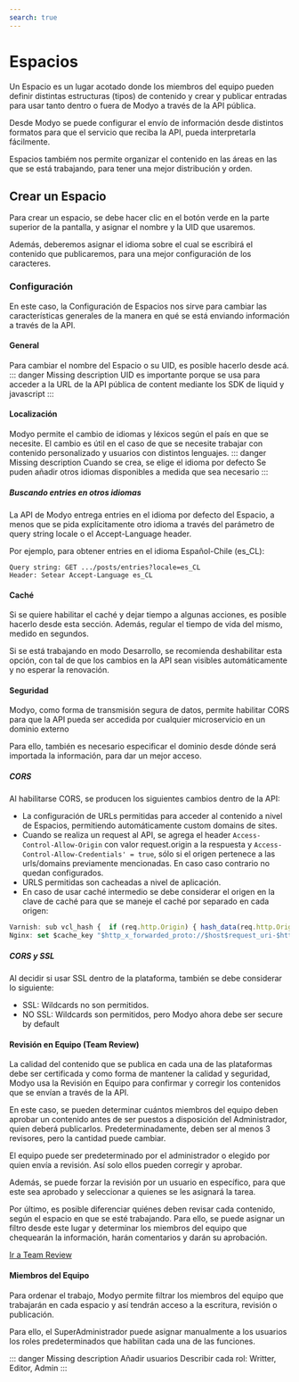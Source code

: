 ```yaml
---
search: true
---
```


# Espacios

Un Espacio es un lugar acotado donde los miembros del equipo pueden definir distintas estructuras (tipos) de contenido y crear y publicar entradas para usar tanto dentro o fuera de Modyo a través de la API pública.

Desde Modyo se puede configurar el envío de información desde distintos formatos para que el servicio que reciba la API, pueda interpretarla fácilmente.

Espacios tambiém nos permite organizar el contenido en las áreas en las que se está trabajando, para tener una mejor distribución y orden.

## Crear un Espacio

Para crear un espacio, se debe hacer clic en el botón verde en la parte superior de la pantalla, y asignar el nombre y la UID que usaremos.

Además, deberemos asignar el idioma sobre el cual se escribirá el contenido que publicaremos, para una mejor configuración de los caracteres.

### Configuración

En este caso, la Configuración de Espacios nos sirve para cambiar las características generales de la manera en qué se está enviando información a través de la API.

#### General

Para cambiar el nombre del Espacio o su UID, es posible hacerlo desde acá.
::: danger
Missing description
UID es importante porque se usa para acceder a la URL de la API pública de content mediante los SDK de liquid y javascript
:::

#### Localización

Modyo permite el cambio de idiomas y léxicos según el país en que se necesite. El cambio es útil en el caso de que se necesite trabajar con contenido personalizado y usuarios con distintos lenguajes.
::: danger
Missing description
Cuando se crea, se elige el idioma por defecto
Se puden añadir otros idiomas disponibles a medida que sea necesario
:::

##### Buscando entries en otros idiomas

La API de Modyo entrega entries en el idioma por defecto del Espacio, a menos que se pida explícitamente otro idioma a través del parámetro de query string locale o el Accept-Language header.

Por ejemplo, para obtener entries en el idioma Español-Chile (es_CL):

```plain
Query string: GET .../posts/entries?locale=es_CL
Header: Setear Accept-Language es_CL
```

#### Caché

Si se quiere habilitar el caché y dejar tiempo a algunas acciones, es posible hacerlo desde esta sección. Además, regular el tiempo de vida del mismo, medido en segundos.

Si se está trabajando en modo Desarrollo, se recomienda deshabilitar esta opción, con tal de que los cambios en la API sean visibles automáticamente y no esperar la renovación.

#### Seguridad

Modyo, como forma de transmisión segura de datos, permite habilitar CORS para que la API pueda ser accedida por cualquier microservicio en un dominio externo

Para ello, también es necesario especificar el dominio desde dónde será importada la información, para dar un mejor acceso.

##### CORS

Al habilitarse CORS, se producen los siguientes cambios dentro de la API:

- La configuración de URLs permitidas para acceder al contenido a nivel de Espacios, permitiendo automáticamente custom domains de sites.
- Cuando se realiza un request al API, se agrega el header ```Access-Control-Allow-Origin``` con valor request.origin a la respuesta y    ```Access-Control-Allow-Credentials' = true```, sólo si el origen pertenece a las urls/domains previamente mencionadas. En caso caso contrario no quedan configurados.
- URLS permitidas son cacheadas a nivel de aplicación.
- En caso de usar caché intermedio se debe considerar el origen en la clave de caché para que se maneje el caché por separado en cada origen:

```javascript
Varnish: sub vcl_hash {  if (req.http.Origin) { hash_data(req.http.Origin);  } }
Nginx: set $cache_key "$http_x_forwarded_proto://$host$request_uri-$http_accept-$http_x_requested_with";
```

##### CORS y SSL

Al decidir si usar SSL dentro de la plataforma, también se debe considerar lo siguiente:

- SSL: Wildcards no son permitidos.
- NO SSL: Wildcards son permitidos, pero Modyo ahora debe ser secure by default

#### Revisión en Equipo (Team Review)

La calidad del contenido que se publica en cada una de las plataformas debe ser certificada y como forma de mantener la calidad y seguridad, Modyo usa la Revisión en Equipo para confirmar y corregir los contenidos que se envían a través de la API.

En este caso, se pueden determinar cuántos miembros del equipo deben aprobar un contenido antes de ser puestos a disposición del Administrador, quien deberá publicarlos. Predeterminadamente, deben ser al menos 3 revisores, pero la cantidad puede cambiar.

El equipo puede ser predeterminado por el administrador o elegido por quien envía a revisión. Así solo ellos pueden corregir y aprobar.

Además, se puede forzar la revisión por un usuario en específico, para que este sea aprobado y seleccionar a quienes se les asignará la tarea.

Por último, es posible diferenciar quiénes deben revisar cada contenido, según el espacio en que se esté trabajando. Para ello, se puede asignar un filtro desde este lugar y determinar los miembros del equipo que chequearán la información, harán comentarios y darán su aprobación.

[Ir a Team Review](https://docs.modyo.com/guides/advance-topics/team-review.html)

#### Miembros del Equipo

Para ordenar el trabajo, Modyo permite filtrar los miembros del equipo que trabajarán en cada espacio y así tendrán acceso a la escritura, revisión o publicación.

Para ello, el SuperAdministrador puede asignar manualmente a los usuarios los roles predeterminados que habilitan cada una de las funciones.

::: danger
Missing description
Añadir usuarios
Describir cada rol: Writter, Editor, Admin
:::
